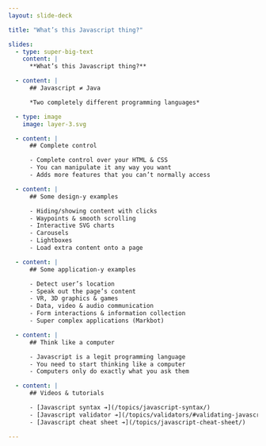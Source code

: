 ```yaml
---
layout: slide-deck

title: "What’s this Javascript thing?"

slides:
  - type: super-big-text
    content: |
      **What’s this Javascript thing?**

  - content: |
      ## Javascript ≠ Java

      *Two completely different programming languages*

  - type: image
    image: layer-3.svg

  - content: |
      ## Complete control

      - Complete control over your HTML & CSS
      - You can manipulate it any way you want
      - Adds more features that you can’t normally access

  - content: |
      ## Some design-y examples

      - Hiding/showing content with clicks
      - Waypoints & smooth scrolling
      - Interactive SVG charts
      - Carousels
      - Lightboxes
      - Load extra content onto a page

  - content: |
      ## Some application-y examples

      - Detect user’s location
      - Speak out the page’s content
      - VR, 3D graphics & games
      - Data, video & audio communication
      - Form interactions & information collection
      - Super complex applications (Markbot)

  - content: |
      ## Think like a computer

      - Javascript is a legit programming language
      - You need to start thinking like a computer
      - Computers only do exactly what you ask them

  - content: |
      ## Videos & tutorials

      - [Javascript syntax ➔](/topics/javascript-syntax/)
      - [Javascript validator ➔](/topics/validators/#validating-javascript)
      - [Javascript cheat sheet ➔](/topics/javascript-cheat-sheet/)

---
```

